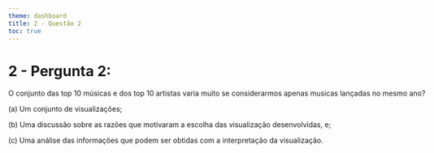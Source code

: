 ```yaml
---
theme: dashboard
title: 2 - Questão 2
toc: true
---
```


<style>
    body, div, p, li, ol { max-width: none; }
</style>

# 2 - Pergunta 2:

O conjunto das top 10 músicas e dos top 10 artistas varia muito se considerarmos apenas musicas lançadas no mesmo ano?

(a) Um conjunto de visualizações;

(b) Uma discussão sobre as razões que motivaram a escolha das visualização desenvolvidas, e;

(c) Uma análise das informações que podem ser obtidas com a interpretação da visualização.

